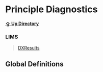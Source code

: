 # Principle Diagnostics
**[⇪ Up Directory](../../README.md)**

### LIMS
>[DXResults](../lims/README_DXRESULTS.md)

## Global Definitions